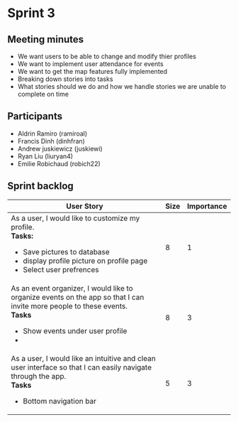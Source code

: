 # Sprint 3

## Meeting minutes
- We want users to be able to change and modify thier profiles
- We want to implement user attendance for events
- We want to get the map features fully implemented
- Breaking down stories into tasks
- What stories should we do and how we handle stories we are unable to complete on time

## Participants
- Aldrin Ramiro (ramiroal)
- Francis Dinh (dinhfran)
- Andrew juskiewicz (juskiewi)
- Ryan Liu (liuryan4)
- Emilie Robichaud (robich22)

## Sprint backlog
| User Story                                                                                                               | Size | Importance |
| ------------------------------------------------------------------------------------------------------------------------ | ---- | ---------- |
| As a user, I would like to customize my profile.<br>**Tasks:**<br><ul><li>Save pictures to database</li><li>display profile picture on profile page</li><li>Select user prefrences</li></ul>          | 8 | 1 |
| As an event organizer, I would like to organize events on the app so that I can invite more people to these events.<br>**Tasks**<br><ul><li>Show events under user profile</li><li></li><ul>| 8 | 3 |
| As a user, I would like an intuitive and clean user interface so that I can easily navigate through the app.<br>**Tasks**<br><ul><li>Bottom navigation bar</li><ul>| 5 | 3 |


